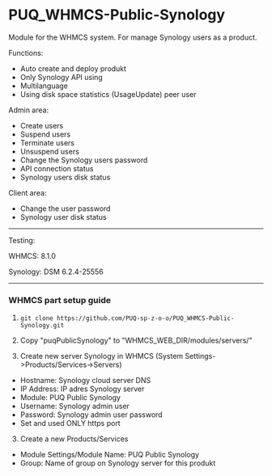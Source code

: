 # PUQ_WHMCS-Public-Synology

Module for the WHMCS system.
For manage Synology users as a product.

Functions:

- Auto create and deploy produkt
- Only Synology API using
- Multilanguage
- Using disk space statistics (UsageUpdate) peer user

Admin area:

- Create users
- Suspend users
- Terminate users
- Unsuspend users
- Change the Synology users password
- API connection status
- Synology users disk status

Client area:

- Change the user password
- Synology user disk status
---------------------------------------------------------------
Testing:

WHMCS: 8.1.0

Synology: DSM 6.2.4-25556

--------------------------------------------------------------
### WHMCS part setup guide
1. ```git clone https://github.com/PUQ-sp-z-o-o/PUQ_WHMCS-Public-Synology.git```
2. Copy "puqPublicSynology" to "WHMCS_WEB_DIR/modules/servers/"

2. Create new server Synology in WHMCS (System Settings->Products/Services->Servers)  
- Hostname: Synology cloud server DNS
- IP Address: IP adres Synology server
- Module: PUQ Public Synology
- Username: Synology admin user
- Password: Synology admin user password
- Set and used ONLY https port

3. Create a new Products/Services
- Module Settings/Module Name: PUQ Public Synology
- Group: Name of group on Synology server for this produkt


